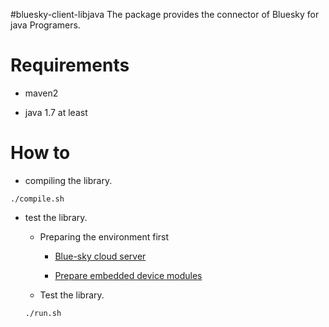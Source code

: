 #bluesky-client-libjava
The package provides the connector of Bluesky for java Programers.

Requirements
============

- maven2

- java 1.7 at least

How to
======

- compiling the library.

```shell
./compile.sh
```

- test the library.

  - Preparing the environment first

    - [Blue-sky cloud server](https://github.com/Bluesky-CPS/BlueSkyLoggerCloudBINResearchVer1.0) 

    - [Prepare embedded device modules](https://github.com/Bluesky-CPS/Raspberry-Pi-CPS-installer-modules)

  - Test the library.

  ```shell
  ./run.sh
  ```
